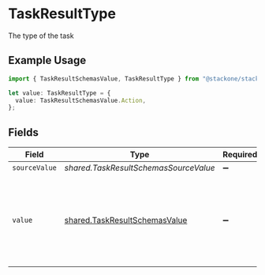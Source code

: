 # TaskResultType

The type of the task

## Example Usage

```typescript
import { TaskResultSchemasValue, TaskResultType } from "@stackone/stackone-client-ts/sdk/models/shared";

let value: TaskResultType = {
  value: TaskResultSchemasValue.Action,
};
```

## Fields

| Field                                                                                                                          | Type                                                                                                                           | Required                                                                                                                       | Description                                                                                                                    | Example                                                                                                                        |
| ------------------------------------------------------------------------------------------------------------------------------ | ------------------------------------------------------------------------------------------------------------------------------ | ------------------------------------------------------------------------------------------------------------------------------ | ------------------------------------------------------------------------------------------------------------------------------ | ------------------------------------------------------------------------------------------------------------------------------ |
| `sourceValue`                                                                                                                  | *shared.TaskResultSchemasSourceValue*                                                                                          | :heavy_minus_sign:                                                                                                             | N/A                                                                                                                            |                                                                                                                                |
| `value`                                                                                                                        | [shared.TaskResultSchemasValue](../../../sdk/models/shared/taskresultschemasvalue.md)                                          | :heavy_minus_sign:                                                                                                             | The unified value for the type of the task. If the provider does not specify this type, the value will be set to UnmappedValue | action                                                                                                                         |